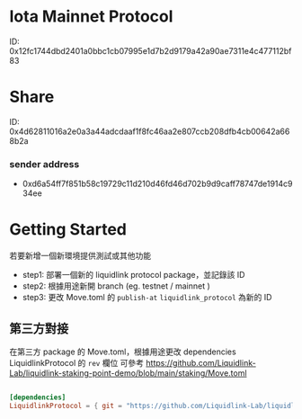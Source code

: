 
# Iota Mainnet Protocol

ID: 0x12fc1744dbd2401a0bbc1cb07995e1d7b2d9179a42a90ae7311e4c477112bf83

# Share 

ID: 0x4d62811016a2e0a3a44adcdaaf1f8fc46aa2e807ccb208dfb4cb00642a668b2a

### sender address
- 0xd6a54ff7f851b58c19729c11d210d46fd46d702b9d9caff78747de1914c934ee


# Getting Started

若要新增一個新環境提供測試或其他功能

- step1: 部署一個新的 liquidlink protocol package，並記錄該 ID
- step2: 根據用途新開 branch (eg. testnet / mainnet )
- step3: 更改 Move.toml 的 `publish-at` `liquidlink_protocol` 為新的 ID

## 第三方對接

在第三方 package 的 Move.toml，根據用途更改 dependencies LiquidlinkProtocol 的 `rev` 欄位
可參考 https://github.com/Liquidlink-Lab/liquidlink-staking-point-demo/blob/main/staking/Move.toml

```toml

[dependencies]
LiquidlinkProtocol = { git = "https://github.com/Liquidlink-Lab/liquidlink_interface.git", subdir = "./", rev = <branch name> }

```
